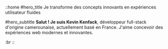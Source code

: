 ::home
#hero_title
Je transforme des concepts innovants en expériences utilisateur fluides

#hero_subtitle
**Salut ! Je suis Kevin Kenfack**, développeur full-stack d'origine camerounaise, actuellement basé en France. J'aime concevoir des expériences web modernes et innovantes.

:br
::
